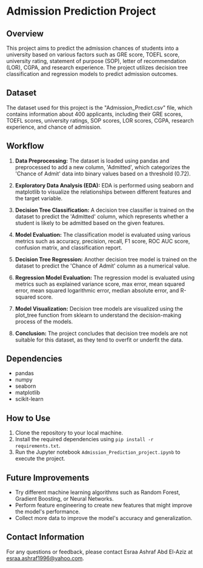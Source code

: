 # Admission Prediction Project

## Overview

This project aims to predict the admission chances of students into a university based on various factors such as GRE score, TOEFL score, university rating, statement of purpose (SOP), letter of recommendation (LOR), CGPA, and research experience. The project utilizes decision tree classification and regression models to predict admission outcomes.

## Dataset

The dataset used for this project is the "Admission_Predict.csv" file, which contains information about 400 applicants, including their GRE scores, TOEFL scores, university ratings, SOP scores, LOR scores, CGPA, research experience, and chance of admission.

## Workflow

1. **Data Preprocessing:** The dataset is loaded using pandas and preprocessed to add a new column, 'Admitted', which categorizes the 'Chance of Admit' data into binary values based on a threshold (0.72). 

2. **Exploratory Data Analysis (EDA):** EDA is performed using seaborn and matplotlib to visualize the relationships between different features and the target variable.

3. **Decision Tree Classification:** A decision tree classifier is trained on the dataset to predict the 'Admitted' column, which represents whether a student is likely to be admitted based on the given features.

4. **Model Evaluation:** The classification model is evaluated using various metrics such as accuracy, precision, recall, F1 score, ROC AUC score, confusion matrix, and classification report.

5. **Decision Tree Regression:** Another decision tree model is trained on the dataset to predict the 'Chance of Admit' column as a numerical value.

6. **Regression Model Evaluation:** The regression model is evaluated using metrics such as explained variance score, max error, mean squared error, mean squared logarithmic error, median absolute error, and R-squared score.

7. **Model Visualization:** Decision tree models are visualized using the plot_tree function from sklearn to understand the decision-making process of the models.

8. **Conclusion:** The project concludes that decision tree models are not suitable for this dataset, as they tend to overfit or underfit the data. 

## Dependencies

- pandas
- numpy
- seaborn
- matplotlib
- scikit-learn

## How to Use

1. Clone the repository to your local machine.
2. Install the required dependencies using `pip install -r requirements.txt`.
3. Run the Jupyter notebook `Admission_Prediction_project.ipynb` to execute the project.

## Future Improvements

- Try different machine learning algorithms such as Random Forest, Gradient Boosting, or Neural Networks.
- Perform feature engineering to create new features that might improve the model's performance.
- Collect more data to improve the model's accuracy and generalization.

## Contact Information

For any questions or feedback, please contact Esraa Ashraf Abd El-Aziz at esraa.ashraf1996@yahoo.com.
